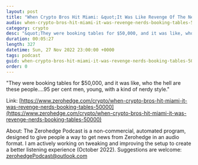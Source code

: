 ```yaml
---
layout: post
title: "When Crypto Bros Hit Miami: &quot;It Was Like Revenge Of The Nerds&quot; Booking Tables For $50,000"
audio: when-crypto-bros-hit-miami-it-was-revenge-nerds-booking-tables-50000-0
category: crypto
desc: "&quot;They were booking tables for $50,000, and it was like, who the hell are these people....95 per cent men, young, with a kind of nerdy style.&quot;"
duration: 00:05:27
length: 327
datetime: Sun, 27 Nov 2022 23:00:00 +0000
tags: podcast
guid: when-crypto-bros-hit-miami-it-was-revenge-nerds-booking-tables-50000-0
order: 0
---
```

&quot;They were booking tables for $50,000, and it was like, who the hell are these people....95 per cent men, young, with a kind of nerdy style.&quot;

Link: [https://www.zerohedge.com/crypto/when-crypto-bros-hit-miami-it-was-revenge-nerds-booking-tables-50000](https://www.zerohedge.com/crypto/when-crypto-bros-hit-miami-it-was-revenge-nerds-booking-tables-50000)

About: The Zerohedge Podcast is a non-commercial, automated program, designed to give people a way to get news from Zerohedge in an audio format.  I am actively working on tweaking and improving the setup to create a better listening experience (October 2022).  Suggestions are welcome: [zerohedgePodcast@outlook.com](mailto:zerohedgePodcast@outlook.com)